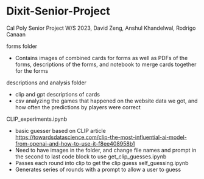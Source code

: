# Dixit-Senior-Project
Cal Poly Senior Project W/S 2023, David Zeng, Anshul Khandelwal, Rodrigo Canaan

forms folder
- Contains images of combined cards for forms as well as PDFs of the forms, descriptions of the forms, and notebook to merge cards together for the forms

descriptions and analysis folder
- clip and gpt descriptions of cards
- csv analyzing the games that happened on the website data we got, and how often the predictions by players were correct

CLIP_experiments.ipynb
- basic guesser based on CLIP article https://towardsdatascience.com/clip-the-most-influential-ai-model-from-openai-and-how-to-use-it-f8ee408958b1
- Need to have images in the folder, and change file names and prompt in the second to last code block to use
get_clip_guesses.ipynb
- Passes each round into clip to get the clip guess
self_guessing.ipynb
- Generates series of rounds with a prompt to allow a user to guess
